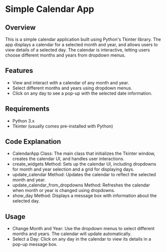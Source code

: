 # Simple Calendar App

## Overview

This is a simple calendar application built using Python's Tkinter library. The app displays a calendar for a selected month and year, and allows users to view details of a selected day. The calendar is interactive, letting users choose different months and years from dropdown menus.

## Features

- View and interact with a calendar of any month and year.
- Select different months and years using dropdown menus.
- Click on any day to see a pop-up with the selected date information.

## Requirements

- Python 3.x
- Tkinter (usually comes pre-installed with Python)

## Code Explanation
- CalendarApp Class: The main class that initializes the Tkinter window, creates the calendar UI, and handles user interactions.
- create_widgets Method: Sets up the calendar UI, including dropdowns for month and year selection and a grid for displaying days.
- update_calendar Method: Updates the calendar to reflect the selected month and year.
- update_calendar_from_dropdowns Method: Refreshes the calendar when month or year is changed using dropdowns.
- show_day Method: Displays a message box with information about the selected day.
## Usage
- Change Month and Year: Use the dropdown menus to select different months and years. The calendar will update automatically.
- Select a Day: Click on any day in the calendar to view its details in a pop-up message box.
